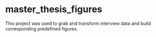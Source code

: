 # master_thesis_figures

This project was used to grab and transform interview data and build corresponding predefined figures.   
